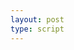 ```yaml
---
layout: post
type: script
---
```

<section>
	<style>.right {margin: 0px 5px 0px!important}</style>
<iiif-storyboard annotationlist='https://s3.amazonaws.com/apps.harvardartmuseums.org/iiif/annotations/shotoku-lotus-sutra-annotations.json' manifesturl='https://s3.amazonaws.com/apps.harvardartmuseums.org/iiif/manifests/annotated-sutra.json' styling='overlaycolor: mediumvioletred;activecolor: mediumvioletred;fit: horizontal;toggleoverlay: true;textposition: right;'></iiif-storyboard>
</section>
